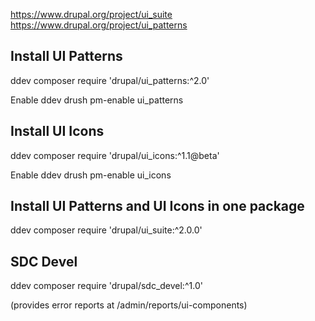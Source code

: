 
https://www.drupal.org/project/ui_suite
https://www.drupal.org/project/ui_patterns


## Install UI Patterns
ddev composer require 'drupal/ui_patterns:^2.0'

Enable
ddev drush pm-enable ui_patterns


## Install UI Icons
ddev composer require 'drupal/ui_icons:^1.1@beta'

Enable
ddev drush pm-enable ui_icons


## Install UI Patterns and UI Icons in one package
ddev composer require 'drupal/ui_suite:^2.0.0'


## SDC Devel
ddev composer require 'drupal/sdc_devel:^1.0'

(provides error reports at /admin/reports/ui-components)